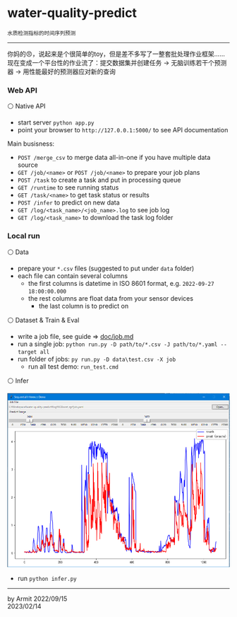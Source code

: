 # water-quality-predict

    水质检测指标的时间序列预测

----

你妈的😠，说起来是个很简单的toy，但是差不多写了一整套批处理作业框架……  
现在变成一个平台性的作业流了：提交数据集并创建任务 -> 无脑训练若干个预测器 -> 用性能最好的预测器应对新的查询  


### Web API

⚪ Native API

- start server `python app.py`
- point your browser to `http://127.0.0.1:5000/` to see API documentation

Main busisness:

- `POST /merge_csv` to merge data all-in-one if you have multiple data source
- `GET /job/<name>` or `POST /job/<name>` to prepare your job plans
- `POST /task` to create a task and put in processing queue
- `GET /runtime` to see running status
- `GET /task/<name>` to get task status or results 
- `POST /infer` to predict on new data
- `GET /log/<task_name>/<job_name>.log` to see job log
- `GET /log/<task_name>` to download the task log folder


### Local run

⚪ Data

- prepare your `*.csv` files (suggested to put under `data` folder)
- each file can contain several columns
  - the first columns is datetime in ISO 8601 format, e.g. `2022-09-27 18:00:00.000`
  - the rest columns are float data from your sensor devices
    - the last column is to predict on

⚪ Dataset & Train & Eval

- write a job file, see guide => [doc/job.md](doc/job.md)
- run a single job: `python run.py -D path/to/*.csv -J path/to/*.yaml --target all`
- run folder of jobs: `py run.py -D data\test.csv -X job`
  - run all test demo: `run_test.cmd`

⚪ Infer

![demo](img/demo.png)

- run `python infer.py`


----
by Armit
2022/09/15  
2023/02/14  
